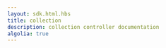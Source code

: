 ```yaml
---
layout: sdk.html.hbs
title: collection
description: collection controller documentation
algolia: true
---
```


